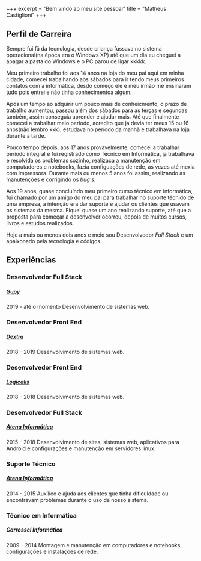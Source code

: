 +++
excerpt = "Bem vindo ao meu site pessoal"
title = "Matheus Castiglioni"
+++

## <i class="fa fa-user o-content__icon"></i> Perfil de Carreira

Sempre fui fã da tecnologia, desde criança fussava no sistema operacional(na época era o Windows XP) até que um dia eu cheguei a apagar a pasta do Windows e o PC parou de ligar kkkkk.

Meu primeiro trabalho foi aos 14 anos na loja do meu pai aqui em minha cidade, comecei trabalhando aos sábados para ir tendo meus primeiros contatos com a informática, desdo começo ele e meu irmão me ensinaram tudo pois entrei e não tinha conhecimentoa algum.

Após um tempo ao adquirir um pouco mais de conheicmento, o prazo de trabalho aumentou, passou além dos sábados para as terças e segundas também, assim conseguia aprender e ajudar mais. Até que finalmente comecei a trabalhar meio período, acredito que ja devia ter meus 15 ou 16 anos(não lembro kkk), estudava no período da manhã e trabalhava na loja durante a tarde.

Pouco tempo depois, aos 17 anos provavelmente, comecei a trabalhar período integral e fui registrado como Técnico em Informática, ja trabalhava e resolvida os problemas sozinho, realizaca a manutenção em computadores e notebooks, fazia configuações de rede, as vezes até mexia com impressora. Durante mais ou menos 5 anos foi assim, realizando as manutenções e corrigindo os *bug's*.

Aos 19 anos, quase concluíndo meu primeiro curso técnico em informática, fui chamado por um amigo do meu pai para trabalhar no suporte técnido de uma empresa, a intenção era dar suporte e ajudar os clientes que usavam os sistemas da mesma. Fiquei quase um ano realizando suporte, até que a proposta para começar a desenvolver ocorreu, depois de muitos cursos, livros e estudos realizados.

Hoje a mais ou menos dois anos e meio sou Desenvolvedor *Full Stack* e um apaixonado pela tecnologia e códigos.

<div class="l-separator"></div>

## <i class="fa fa-briefcase o-content__icon"></i> Experiências

### <i class="fa fa-desktop"></i> Desenvolvedor Full Stack
##### [Gupy](https://www.gupy.io/)
<span class="o-content__period">2019 - até o momento</span>
Desenvolvimento de sistemas web.

### <i class="fa fa-desktop"></i> Desenvolvedor Front End
##### [Dextra](http://dextra.com.br/pt/)
<span class="o-content__period">2018 - 2019</span>
Desenvolvimento de sistemas web.

<div class="l-separator"></div>

### <i class="fa fa-desktop"></i> Desenvolvedor Front End
##### [Logicalis](https://www.la.logicalis.com/pt-Latam/)
<span class="o-content__period">2018 - 2018</span>
Desenvolvimento de sistemas web.

<div class="l-separator"></div>

### <i class="fa fa-keyboard-o"></i> Desenvolvedor Full Stack
##### [Atena Informática](http://www.atenainformatica.com.br)
<span class="o-content__period">2015 - 2018</span>
Desenvolvimento de sites, sistemas web, aplicativos para Android e configurações e manutenção em servidores linux.

<div class="l-separator"></div>

### <i class="fa fa-headphones"></i> Suporte Técnico
##### [Atena Informática](http://www.atenainformatica.com.br)
<span class="o-content__period">2014 - 2015</span>
Auxílico e ajuda aos clientes que tinha dificuldade ou encontravam problemas durante o uso de nosso sistema.

<div class="l-separator"></div>

### <i class="fa fa-wrench"></i> Técnico em Informática
##### Carrossel Informática
<span class="o-content__period">2009 - 2014</span>
Montagem e manutenção em computadores e notebooks, configurações e instalações de rede.